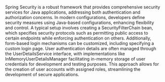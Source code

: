 Spring Security is a robust framework that provides comprehensive security services for Java applications, addressing both authentication and authorization concerns. In modern configurations, developers define security measures using Java-based configurations, enhancing flexibility and control. A typical setup involves creating a SecurityFilterChain bean, which specifies security protocols such as permitting public access to certain endpoints while enforcing authentication on others. Additionally, form-based login mechanisms can be customized, including specifying a custom login page. User authentication details are often managed through the UserDetailsService interface, with implementations like InMemoryUserDetailsManager facilitating in-memory storage of user credentials for development and testing purposes. This approach allows for the creation of user accounts with assigned roles, streamlining the development of secure applications.
